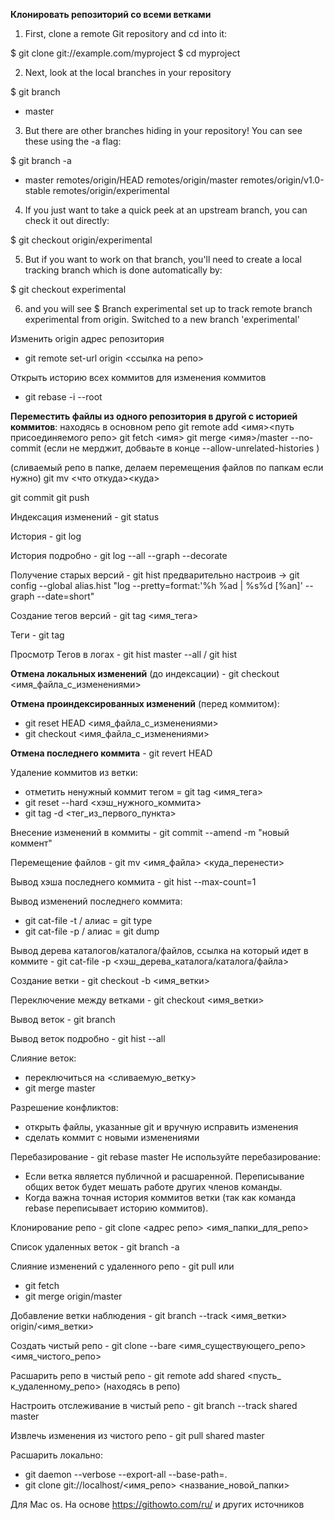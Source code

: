**Клонировать репозиторий со всеми ветками**

1. First, clone a remote Git repository and cd into it:

$ git clone git://example.com/myproject
$ cd myproject

2. Next, look at the local branches in your repository

$ git branch
* master

3. But there are other branches hiding in your repository! You can see these using the -a flag:

$ git branch -a

* master
  remotes/origin/HEAD
  remotes/origin/master
  remotes/origin/v1.0-stable
  remotes/origin/experimental

4. If you just want to take a quick peek at an upstream branch, you can check it out directly:

$ git checkout origin/experimental

5. But if you want to work on that branch, you'll need to create a local tracking branch which is done automatically by:

$ git checkout experimental

6. and you will see
$ Branch experimental set up to track remote branch experimental from origin.
Switched to a new branch 'experimental'


Изменить origin адрес репозитория 
- git remote set-url origin <ссылка на репо>

Открыть историю всех коммитов для изменения коммитов 
- git rebase -i --root

**Переместить файлы из одного репозитория в другой с историей коммитов**:
находясь в основном репо
git remote add <имя><путь присоединяемого репо>
git fetch <имя>
git merge <имя>/master --no-commit
(если не мерджит, добваьте в конце --allow-unrelated-histories )

(сливаемый репо в папке, делаем перемещения файлов по папкам если нужно)
git mv <что откуда><куда>

git commit
git push

Индексация изменений - git status

История - git log

История подробно - git log --all --graph --decorate

Получение старых версий - git hist 
предварительно настроив -> git config --global alias.hist "log --pretty=format:'%h %ad | %s%d [%an]' --graph --date=short"

Создание тегов версий - git tag <имя_тега>

Теги - git tag

Просмотр Тегов в логах - git hist master --all / git hist

**Отмена локальных изменений** (до индексации) - git checkout <имя_файла_с_изменениями>

**Отмена проиндексированных изменений** (перед коммитом):
  - git reset HEAD <имя_файла_с_изменениями>
  - git checkout <имя_файла_с_изменениями>

**Отмена последнего коммита** - git revert HEAD

Удаление коммитов из ветки:
  - отметить ненужный коммит тегом = git tag <имя_тега>
  - git reset --hard <хэш_нужного_коммита>
  - git tag -d <тег_из_первого_пункта>

Внесение изменений в коммиты - git commit --amend -m "новый коммент"

Перемещение файлов - git mv <имя_файла> <куда_перенести>

Вывод хэша последнего коммита - git hist --max-count=1

Вывод изменений последнего коммита:
  - git cat-file -t <hash> / алиас = git type 
  - git cat-file -p <hash> / алиас = git dump
  
Вывод дерева каталогов/каталога/файлов, ссылка на который идет в коммите - git cat-file -p <хэш_дерева_каталога/каталога/файла>
 
Создание ветки - git checkout -b <имя_ветки>
 
Переключение между ветками - git checkout <имя_ветки>

Вывод веток - git branch

Вывод веток подробно - git hist --all

Слияние веток:
  - переключиться на <сливаемую_ветку>
  - git merge master
  
Разрешение конфликтов:
 - открыть файлы, указанные git и вручную исправить изменения
 - сделать коммит с новыми изменениями
 
Перебазирование - git rebase master 
Не используйте перебазирование:
 - Если ветка является публичной и расшаренной. Переписывание общих веток будет мешать работе других членов команды.
 - Когда важна точная история коммитов ветки (так как команда rebase переписывает историю коммитов).
 
Клонирование репо - git clone <адрес репо> <имя_папки_для_репо>

Список удаленных веток - git branch -a

Слияние изменений с удаленного репо - git pull 
или
 - git fetch
 - git merge origin/master
 
Добавление ветки наблюдения - git branch --track <имя_ветки> origin/<имя_ветки>

Создать чистый репо - git clone --bare <имя_существующего_репо> <имя_чистого_репо>

Расшарить репо в чистый репо - git remote add shared <пусть_ к_удаленному_репо> (находясь в репо)
 
Настроить отслеживание в чистый репо - git branch --track shared master

Извлечь изменения из чистого репо - git pull shared master

Расшарить локально:
 - git daemon --verbose --export-all --base-path=.
 - git clone git://localhost/<имя_репо> <название_новой_папки>
 
 Для Mac os.
На основе https://githowto.com/ru/ и других источников

